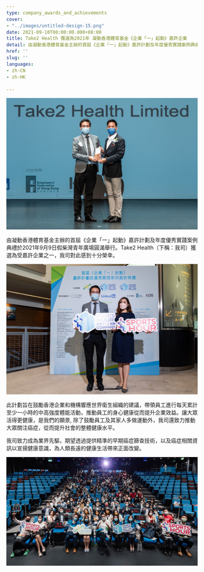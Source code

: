 ```yaml
---
type: company_awards_and_achievements
cover:
- "../images/untitled-design-15.png"
date: 2021-09-10T00:00:00.000+08:00
title: Take2 Health 獲選為2021年 凝動香港體育基金《企業「一」起動》嘉許企業
detail: 由凝動香港體育基金主辦的首屆《企業「一」起動》嘉許計劃及年度優秀實踐案例典禮於2021年9月9日假柴灣青年廣場圓滿舉行。Take2 Health 獲選為受嘉許企業之一，我司對此感到十分榮幸。
href: ''
slug: ''
languages:
- zh-CN
- zh-HK

---
```

![](../images/award1.jpg)

由凝動香港體育基金主辦的首屆《企業「一」起動》嘉許計劃及年度優秀實踐案例典禮於2021年9月9日假柴灣青年廣場圓滿舉行。Take2 Health（下稱：我司）獲選為受嘉許企業之一，我司對此感到十分榮幸。

![](../images/award2.jpg)

此計劃旨在鼓勵香港企業和機構響應世界衛生組織的建議，帶領員工進行每天累計至少一小時的中高強度體能活動，推動員工的身心健康從而提升企業效益。讓大眾活得更健康，是我們的願景, 除了鼓勵員工及其家人多做運動外，我司還致力推動大眾關注癌症，從而提升社會的整體健康水平。

我司致力成為業界先驅，期望透過提供精準的早期癌症篩查技術，以及癌症相關資訊以宣揚健康意識，為人類長遠的健康生活帶來正面改變。

![](../images/award5.jpg)